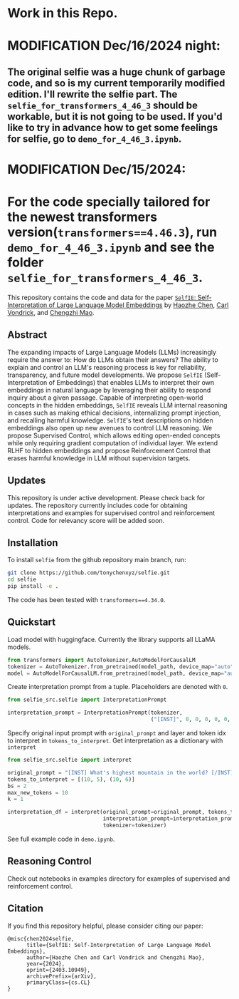 # Work in this Repo.

# MODIFICATION Dec/16/2024 night:
##  The original selfie was a huge chunk of garbage code, and so is my current temporarily modified edition. I'll rewrite the selfie part. The `selfie_for_transformers_4_46_3` should be workable, but it is not going to be used. If you'd like to try in advance how to get some feelings for selfie, go to `demo_for_4_46_3.ipynb`.


# MODIFICATION Dec/15/2024:
# For the code specially tailored for the newest transformers version(`transformers==4.46.3`), run `demo_for_4_46_3.ipynb` and see the folder `selfie_for_transformers_4_46_3`.

This repository contains the code and data for the paper [`SelfIE`: Self-Interpretation of Large Language Model Embeddings](https://arxiv.org/abs/2403.10949) by [Haozhe Chen](https://tonychen.xyz/), [Carl Vondrick](https://www.cs.columbia.edu/~vondrick/), and [Chengzhi Mao](http://www.cs.columbia.edu/~mcz/).

## Abstract
The expanding impacts of Large Language Models (LLMs) increasingly require the answer to: How do LLMs obtain their answers? The ability to explain and control an LLM's reasoning process is key for reliability, transparency, and future model developments. We propose  `SelfIE` (Self-Interpretation of Embeddings) that enables LLMs to interpret their own embeddings in natural language by leveraging their ability to respond inquiry about a given passage. Capable of interpreting open-world concepts in the hidden embeddings, `SelfIE` reveals LLM internal reasoning in cases such as making ethical decisions, internalizing prompt injection, and recalling harmful knowledge. `SelfIE`'s text descriptions on hidden embeddings also open up new avenues to control LLM reasoning. We propose Supervised Control, which allows editing open-ended concepts while only requiring gradient computation of individual layer. We extend RLHF to hidden embeddings and propose Reinforcement Control that erases harmful knowledge in LLM without supervision targets. 

## Updates
This repository is under active development. Please check back for updates. The repository currently includes code for obtaining interpretations and examples for supervised control and reinforcement control. Code for relevancy score will be added soon.

## Installation

To install `selfie` from the github repository main branch, run:

```bash
git clone https://github.com/tonychenxyz/selfie.git
cd selfie
pip install -e .
```

The code has been tested with `transformers==4.34.0`.

## Quickstart
Load model with huggingface. Currently the library supports all LLaMA models.
```python
from transformers import AutoTokenizer,AutoModelForCausalLM
tokenizer = AutoTokenizer.from_pretrained(model_path, device_map="auto")
model = AutoModelForCausalLM.from_pretrained(model_path, device_map="auto")
```
Create interpretation prompt from a tuple. Placeholders are denoted with `0`.

```python
from selfie_src.selfie import InterpretationPrompt

interpretation_prompt = InterpretationPrompt(tokenizer,
                                             ("[INST]", 0, 0, 0, 0, 0, "[/INST] Sure, I will summarize the message:"))
```
Specify original input prompt with `original_prompt` and layer and token idx to interpret in `tokens_to_interpret`. Get interpretation as a dictionary with `interpret`

```python
from selfie_src.selfie import interpret

original_prompt = "[INST] What's highest mountain in the world? [/INST]"
tokens_to_interpret = [(10, 5), (10, 6)]
bs = 2
max_new_tokens = 10
k = 1

interpretation_df = interpret(original_prompt=original_prompt, tokens_to_interpret=tokens_to_interpret, model=model,
                              interpretation_prompt=interpretation_prompt, bs=bs, max_new_tokens=max_new_tokens, k=k,
                              tokenizer=tokenizer)
```
See full example code in `demo.ipynb`.

## Reasoning Control
Check out notebooks in examples directory for examples of supervised and reinforcement control.

## Citation
If you find this repository helpful, please consider citing our paper:
```
@misc{chen2024selfie,
      title={SelfIE: Self-Interpretation of Large Language Model Embeddings}, 
      author={Haozhe Chen and Carl Vondrick and Chengzhi Mao},
      year={2024},
      eprint={2403.10949},
      archivePrefix={arXiv},
      primaryClass={cs.CL}
}
```